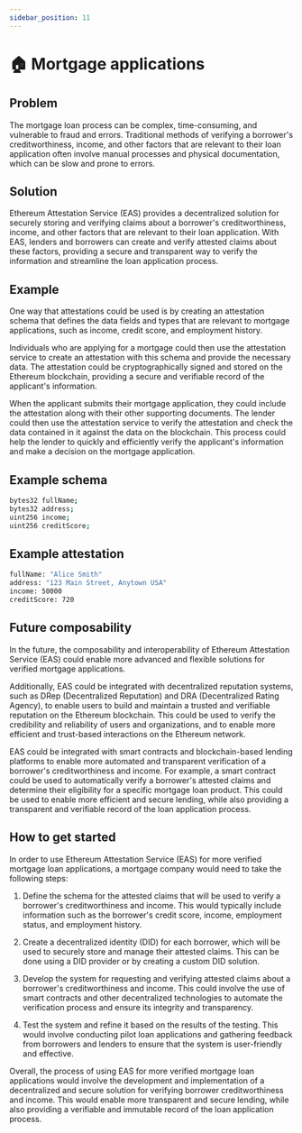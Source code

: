 ```yaml
---
sidebar_position: 11
---
```


# 🏠 Mortgage applications 

## Problem
The mortgage loan process can be complex, time-consuming, and vulnerable to fraud and errors. Traditional methods of verifying a borrower's creditworthiness, income, and other factors that are relevant to their loan application often involve manual processes and physical documentation, which can be slow and prone to errors.

## Solution
Ethereum Attestation Service (EAS) provides a decentralized solution for securely storing and verifying claims about a borrower's creditworthiness, income, and other factors that are relevant to their loan application. With EAS, lenders and borrowers can create and verify attested claims about these factors, providing a secure and transparent way to verify the information and streamline the loan application process.

## Example
One way that attestations could be used is by creating an attestation schema that defines the data fields and types that are relevant to mortgage applications, such as income, credit score, and employment history.

Individuals who are applying for a mortgage could then use the attestation service to create an attestation with this schema and provide the necessary data. The attestation could be cryptographically signed and stored on the Ethereum blockchain, providing a secure and verifiable record of the applicant's information.

When the applicant submits their mortgage application, they could include the attestation along with their other supporting documents. The lender could then use the attestation service to verify the attestation and check the data contained in it against the data on the blockchain. This process could help the lender to quickly and efficiently verify the applicant's information and make a decision on the mortgage application.


## Example schema
``` bash
bytes32 fullName;
bytes32 address;
uint256 income;
uint256 creditScore;

```

## Example attestation
``` bash
fullName: "Alice Smith"
address: "123 Main Street, Anytown USA"
income: 50000
creditScore: 720

```

## Future composability
In the future, the composability and interoperability of Ethereum Attestation Service (EAS) could enable more advanced and flexible solutions for verified mortgage applications.

Additionally, EAS could be integrated with decentralized reputation systems, such as DRep (Decentralized Reputation) and DRA (Decentralized Rating Agency), to enable users to build and maintain a trusted and verifiable reputation on the Ethereum blockchain. This could be used to verify the credibility and reliability of users and organizations, and to enable more efficient and trust-based interactions on the Ethereum network.

EAS could be integrated with smart contracts and blockchain-based lending platforms to enable more automated and transparent verification of a borrower's creditworthiness and income. For example, a smart contract could be used to automatically verify a borrower's attested claims and determine their eligibility for a specific mortgage loan product. This could be used to enable more efficient and secure lending, while also providing a transparent and verifiable record of the loan application process.


## How to get started
In order to use Ethereum Attestation Service (EAS) for more verified mortgage loan applications, a mortgage company would need to take the following steps:

1. Define the schema for the attested claims that will be used to verify a borrower's creditworthiness and income. This would typically include information such as the borrower's credit score, income, employment status, and employment history.

2. Create a decentralized identity (DID) for each borrower, which will be used to securely store and manage their attested claims. This can be done using a DID provider or by creating a custom DID solution.

3. Develop the system for requesting and verifying attested claims about a borrower's creditworthiness and income. This could involve the use of smart contracts and other decentralized technologies to automate the verification process and ensure its integrity and transparency.

4. Test the system and refine it based on the results of the testing. This would involve conducting pilot loan applications and gathering feedback from borrowers and lenders to ensure that the system is user-friendly and effective.

Overall, the process of using EAS for more verified mortgage loan applications would involve the development and implementation of a decentralized and secure solution for verifying borrower creditworthiness and income. This would enable more transparent and secure lending, while also providing a verifiable and immutable record of the loan application process.